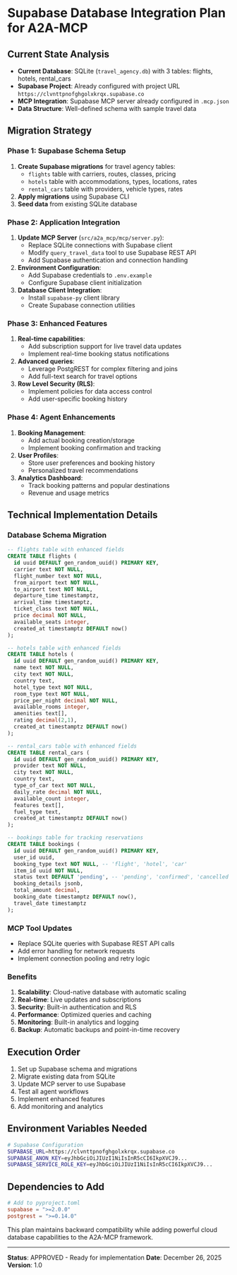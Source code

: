 # Supabase Database Integration Plan for A2A-MCP

## Current State Analysis
- **Current Database**: SQLite (`travel_agency.db`) with 3 tables: flights, hotels, rental_cars
- **Supabase Project**: Already configured with project URL `https://clvnttpnofghgolxkrqx.supabase.co`
- **MCP Integration**: Supabase MCP server already configured in `.mcp.json`
- **Data Structure**: Well-defined schema with sample travel data

## Migration Strategy

### Phase 1: Supabase Schema Setup
1. **Create Supabase migrations** for travel agency tables:
   - `flights` table with carriers, routes, classes, pricing
   - `hotels` table with accommodations, types, locations, rates
   - `rental_cars` table with providers, vehicle types, rates
2. **Apply migrations** using Supabase CLI
3. **Seed data** from existing SQLite database

### Phase 2: Application Integration
1. **Update MCP Server** (`src/a2a_mcp/mcp/server.py`):
   - Replace SQLite connections with Supabase client
   - Modify `query_travel_data` tool to use Supabase REST API
   - Add Supabase authentication and connection handling
2. **Environment Configuration**:
   - Add Supabase credentials to `.env.example`
   - Configure Supabase client initialization
3. **Database Client Integration**:
   - Install `supabase-py` client library
   - Create Supabase connection utilities

### Phase 3: Enhanced Features
1. **Real-time capabilities**:
   - Add subscription support for live travel data updates
   - Implement real-time booking status notifications
2. **Advanced queries**:
   - Leverage PostgREST for complex filtering and joins
   - Add full-text search for travel options
3. **Row Level Security (RLS)**:
   - Implement policies for data access control
   - Add user-specific booking history

### Phase 4: Agent Enhancements
1. **Booking Management**:
   - Add actual booking creation/storage
   - Implement booking confirmation and tracking
2. **User Profiles**:
   - Store user preferences and booking history
   - Personalized travel recommendations
3. **Analytics Dashboard**:
   - Track booking patterns and popular destinations
   - Revenue and usage metrics

## Technical Implementation Details

### Database Schema Migration
```sql
-- flights table with enhanced fields
CREATE TABLE flights (
  id uuid DEFAULT gen_random_uuid() PRIMARY KEY,
  carrier text NOT NULL,
  flight_number text NOT NULL,
  from_airport text NOT NULL,
  to_airport text NOT NULL,
  departure_time timestamptz,
  arrival_time timestamptz,
  ticket_class text NOT NULL,
  price decimal NOT NULL,
  available_seats integer,
  created_at timestamptz DEFAULT now()
);

-- hotels table with enhanced fields
CREATE TABLE hotels (
  id uuid DEFAULT gen_random_uuid() PRIMARY KEY,
  name text NOT NULL,
  city text NOT NULL,
  country text,
  hotel_type text NOT NULL,
  room_type text NOT NULL,
  price_per_night decimal NOT NULL,
  available_rooms integer,
  amenities text[],
  rating decimal(2,1),
  created_at timestamptz DEFAULT now()
);

-- rental_cars table with enhanced fields
CREATE TABLE rental_cars (
  id uuid DEFAULT gen_random_uuid() PRIMARY KEY,
  provider text NOT NULL,
  city text NOT NULL,
  country text,
  type_of_car text NOT NULL,
  daily_rate decimal NOT NULL,
  available_count integer,
  features text[],
  fuel_type text,
  created_at timestamptz DEFAULT now()
);

-- bookings table for tracking reservations
CREATE TABLE bookings (
  id uuid DEFAULT gen_random_uuid() PRIMARY KEY,
  user_id uuid,
  booking_type text NOT NULL, -- 'flight', 'hotel', 'car'
  item_id uuid NOT NULL,
  status text DEFAULT 'pending', -- 'pending', 'confirmed', 'cancelled'
  booking_details jsonb,
  total_amount decimal,
  booking_date timestamptz DEFAULT now(),
  travel_date timestamptz
);
```

### MCP Tool Updates
- Replace SQLite queries with Supabase REST API calls
- Add error handling for network requests
- Implement connection pooling and retry logic

### Benefits
1. **Scalability**: Cloud-native database with automatic scaling
2. **Real-time**: Live updates and subscriptions
3. **Security**: Built-in authentication and RLS
4. **Performance**: Optimized queries and caching
5. **Monitoring**: Built-in analytics and logging
6. **Backup**: Automatic backups and point-in-time recovery

## Execution Order
1. Set up Supabase schema and migrations
2. Migrate existing data from SQLite
3. Update MCP server to use Supabase
4. Test all agent workflows
5. Implement enhanced features
6. Add monitoring and analytics

## Environment Variables Needed
```bash
# Supabase Configuration
SUPABASE_URL=https://clvnttpnofghgolxkrqx.supabase.co
SUPABASE_ANON_KEY=eyJhbGciOiJIUzI1NiIsInR5cCI6IkpXVCJ9...
SUPABASE_SERVICE_ROLE_KEY=eyJhbGciOiJIUzI1NiIsInR5cCI6IkpXVCJ9...
```

## Dependencies to Add
```toml
# Add to pyproject.toml
supabase = ">=2.0.0"
postgrest = ">=0.14.0"
```

This plan maintains backward compatibility while adding powerful cloud database capabilities to the A2A-MCP framework.

---
**Status**: APPROVED - Ready for implementation
**Date**: December 26, 2025
**Version**: 1.0